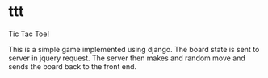 # ttt
Tic Tac Toe!

This is a simple game implemented using django.  The board state is sent to server in jquery request. The server then makes and random move and sends the board back to the front end.
